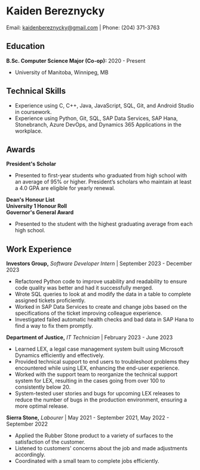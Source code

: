 # Kaiden Bereznycky
Email: kaidenbereznycky@gmail.com | Phone: (204) 371-3763  
## Education  
**B.Sc. Computer Science Major (Co-op):** 2020 - Present  
- University of Manitoba, Winnipeg, MB

## Technical Skills
- Experience using C, C++, Java, JavaScript, SQL, Git, and Android Studio in coursework.  
- Experience using Python, Git, SQL, SAP Data Services, SAP Hana, Stonebranch, Azure DevOps, and Dynamics 365 Applications in the workplace.  

## Awards
**President's Scholar**  
- Presented to first-year students who graduated from high school with an average of 95% or higher. President’s scholars who maintain at least a 4.0 GPA are eligible for yearly renewal. 
   
**Dean's Honour List**   
**University 1 Honour Roll**    
**Governor's General Award**  
- Presented to the student with the highest graduating average from each high school.
  
## Work Experience
**Investors Group,** _Software Developer Intern_ | September 2023 - December 2023  
- Refactored Python code to improve usability and readability to ensure code quality was better and had it successfully merged.   
- Wrote SQL queries to look at and modify the data in a table to complete assigned tickets proficiently.  
- Worked in SAP Data Services to create and change jobs based on the specifications of the ticket improving colleague experience.  
- Investigated failed automatic health checks and bad data in SAP Hana to find a way to fix them promptly.

**Department of Justice,** _IT Technician_ | February 2023 - June 2023
- Learned LEX, a legal case management system built using Microsoft Dynamics efficiently and effectively.  
- Provided technical support to end users to troubleshoot problems they encountered while using LEX, enhancing the end-user experience.  
- Worked with the support team to reorganize the technical support system for LEX, resulting in the cases going from over 100 to consistently below 20.  
- System-tested user stories and bugs for upcoming LEX releases to reduce the number of bugs in the production environment, ensuring a more optimal release. 

**Sierra Stone,** _Labourer_ | May 2021 - September 2021, May 2022 - September 2022  
- Applied the Rubber Stone product to a variety of surfaces to the satisfaction of the customer.   
- Listened to customers' concerns about the job and made adjustments accordingly.  
- Coordinated with a small team to complete jobs efficiently.